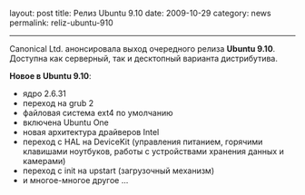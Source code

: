 layout: post
title: Релиз Ubuntu 9.10
date: 2009-10-29
category: news
permalink: reliz-ubuntu-910

---

Canonical Ltd. анонсировала выход очередного релиза **Ubuntu 9.10**. Доступна как серверный, так и десктопный варианта дистрибутива. 

<!-- more -->

**Новое в Ubuntu 9.10**:

  * ядро 2.6.31
  * переход на grub 2
  * файловая система ext4 по умолчанию
  * включена Ubuntu One
  * новая архитектура драйверов Intel
  * переход с HAL на DeviceKit (управления питанием, горячими клавишами ноутбуков, работы с устройствами хранения данных и камерами)
  * переход c init на upstart (загрузочный механизм)
  * и многое-многое другое ...
